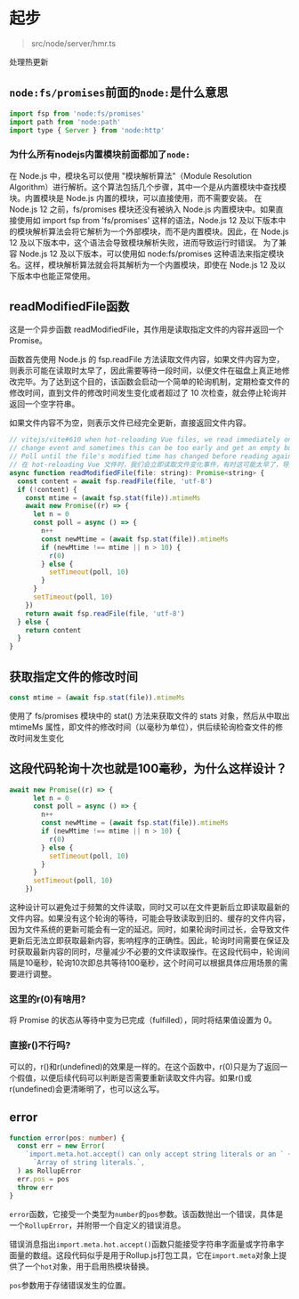 # 起步

> src/node/server/hmr.ts

处理热更新

## `node:fs/promises`前面的`node:`是什么意思

```js
import fsp from 'node:fs/promises'
import path from 'node:path'
import type { Server } from 'node:http'
```

### 为什么所有nodejs内置模块前面都加了`node:`

在 Node.js 中，模块名可以使用 "模块解析算法"（Module Resolution Algorithm）进行解析。这个算法包括几个步骤，其中一个是从内置模块中查找模块。内置模块是 Node.js 内置的模块，可以直接使用，而不需要安装。
在 Node.js 12 之前，fs/promises 模块还没有被纳入 Node.js 内置模块中。如果直接使用如 import fsp from 'fs/promises' 这样的语法，Node.js 12 及以下版本中的模块解析算法会将它解析为一个外部模块，而不是内置模块。因此，在 Node.js 12 及以下版本中，这个语法会导致模块解析失败，进而导致运行时错误。
为了兼容 Node.js 12 及以下版本，可以使用如 node:fs/promises 这种语法来指定模块名。这样，模块解析算法就会将其解析为一个内置模块，即使在 Node.js 12 及以下版本中也能正常使用。

## readModifiedFile函数

这是一个异步函数 readModifiedFile，其作用是读取指定文件的内容并返回一个 Promise。

函数首先使用 Node.js 的 fsp.readFile 方法读取文件内容，如果文件内容为空，则表示可能在读取时太早了，因此需要等待一段时间，以便文件在磁盘上真正地修改完毕。为了达到这个目的，该函数会启动一个简单的轮询机制，定期检查文件的修改时间，直到文件的修改时间发生变化或者超过了 10 次检查，就会停止轮询并返回一个空字符串。

如果文件内容不为空，则表示文件已经完全更新，直接返回文件内容。

```js
// vitejs/vite#610 when hot-reloading Vue files, we read immediately on file
// change event and sometimes this can be too early and get an empty buffer.
// Poll until the file's modified time has changed before reading again.
// 在 hot-reloading Vue 文件时，我们会立即读取文件变化事件，有时这可能太早了，导致读取到空缓冲区。因此，我们需要在再次读取之前轮询文件的修改时间是否已更改。
async function readModifiedFile(file: string): Promise<string> {
  const content = await fsp.readFile(file, 'utf-8')
  if (!content) {
    const mtime = (await fsp.stat(file)).mtimeMs
    await new Promise((r) => {
      let n = 0
      const poll = async () => {
        n++
        const newMtime = (await fsp.stat(file)).mtimeMs
        if (newMtime !== mtime || n > 10) {
          r(0)
        } else {
          setTimeout(poll, 10)
        }
      }
      setTimeout(poll, 10)
    })
    return await fsp.readFile(file, 'utf-8')
  } else {
    return content
  }
}
```

## 获取指定文件的修改时间

```js
const mtime = (await fsp.stat(file)).mtimeMs
```

使用了 fs/promises 模块中的 stat() 方法来获取文件的 stats 对象，然后从中取出 mtimeMs 属性，即文件的修改时间（以毫秒为单位），供后续轮询检查文件的修改时间发生变化

## 这段代码轮询十次也就是100毫秒，为什么这样设计？

```js
await new Promise((r) => {
      let n = 0
      const poll = async () => {
        n++
        const newMtime = (await fsp.stat(file)).mtimeMs
        if (newMtime !== mtime || n > 10) {
          r(0)
        } else {
          setTimeout(poll, 10)
        }
      }
      setTimeout(poll, 10)
    })
```

这种设计可以避免过于频繁的文件读取，同时又可以在文件更新后立即读取最新的文件内容。如果没有这个轮询的等待，可能会导致读取到旧的、缓存的文件内容，因为文件系统的更新可能会有一定的延迟。同时，如果轮询时间过长，会导致文件更新后无法立即获取最新内容，影响程序的正确性。因此，轮询时间需要在保证及时获取最新内容的同时，尽量减少不必要的文件读取操作。在这段代码中，轮询间隔是10毫秒，轮询10次即总共等待100毫秒，这个时间可以根据具体应用场景的需要进行调整。

###  这里的r(0)有啥用?

 将 Promise 的状态从等待中变为已完成（fulfilled），同时将结果值设置为 0。

### 直接r()不行吗?

可以的，r()和r(undefined)的效果是一样的。在这个函数中，r(0)只是为了返回一个假值，以便后续代码可以判断是否需要重新读取文件内容。如果r()或r(undefined)会更清晰明了，也可以这么写。

## error

```ts
function error(pos: number) {
  const err = new Error(
    `import.meta.hot.accept() can only accept string literals or an ` +
      `Array of string literals.`,
  ) as RollupError
  err.pos = pos
  throw err
}
```

`error`函数，它接受一个类型为`number`的`pos`参数。该函数抛出一个错误，具体是一个`RollupError`，并附带一个自定义的错误消息。

错误消息指出`import.meta.hot.accept()`函数只能接受字符串字面量或字符串字面量的数组。这段代码似乎是用于Rollup.js打包工具，它在`import.meta`对象上提供了一个`hot`对象，用于启用热模块替换。

`pos`参数用于存储错误发生的位置。
